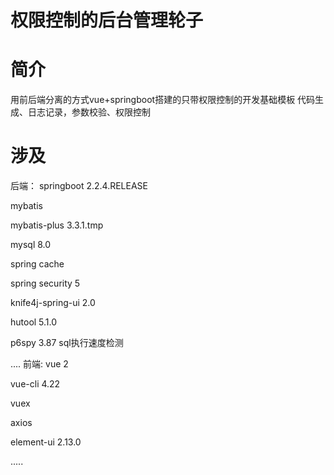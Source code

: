 # 权限控制的后台管理轮子

# 简介
  用前后端分离的方式vue+springboot搭建的只带权限控制的开发基础模板
  代码生成、日志记录，参数校验、权限控制

# 涉及

后端：
  springboot 2.2.4.RELEASE

  mybatis 

  mybatis-plus 3.3.1.tmp

  mysql 8.0

  spring cache

  spring security 5

  knife4j-spring-ui 2.0

  hutool 5.1.0

  p6spy 3.87  sql执行速度检测

  ....
前端:
  vue 2

  vue-cli 4.22

  vuex

  axios

  element-ui 2.13.0

  .....   